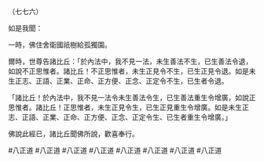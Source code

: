 （七七六）

如是我聞：

一時，佛住舍衛國祇樹給孤獨園。

爾時，世尊告諸比丘：「於內法中，我不見一法，未生善法不生，已生善法令退，如說不正思惟者。諸比丘！不正思惟者，未生正見令不生，已生正見令退。如是未生正志、正語、正業、正命、正方便、正念、正定令不生，已生者令退。

「諸比丘！於內法中，我不見一法令未生善法令生，已生善法重生令增廣，如說正思惟者。諸比丘！正思惟者，未生正見令生，已生正見重生令增廣。如是未生正志、正語、正業、正命、正方便、正念、正定令生、已生者重生令增廣。」

佛說此經已，諸比丘聞佛所說，歡喜奉行。



#八正道
#八正道
#八正道
#八正道
#八正道
#八正道
#八正道
#八正道
